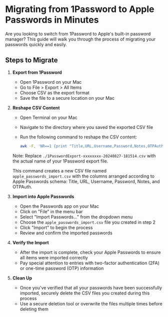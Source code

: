 # Migrating from 1Password to Apple Passwords in Minutes

Are you looking to switch from 1Password to Apple's built-in password manager? This guide will walk you through the process of migrating your passwords quickly and easily.

## Steps to Migrate

1. **Export from 1Password**
   - Open 1Password on your Mac
   - Go to File > Export > All Items
   - Choose CSV as the export format
   - Save the file to a secure location on your Mac

2. **Reshape CSV Content**
   - Open Terminal on your Mac
   - Navigate to the directory where you saved the exported CSV file
   - Run the following command to reshape the CSV content:

     ```bash
     awk -F, 'NR==1 {print "Title,URL,Username,Password,Notes,OTPAuth"; next} {OFS=","; print $1, ($2 ? $2 : ""), ($3 ? $3 : ""), ($4 ? $4 : ""), ($6 ? $6 : ""), ($5 ? $5 : "")}' ./1PasswordExport-xxxxxxxx-20240827-181514.csv > apple_passwords_import.csv
     ```

   Note: Replace `./1PasswordExport-xxxxxxxx-20240827-181514.csv` with the actual name of your 1Password export file.

   This command creates a new CSV file named `apple_passwords_import.csv` with the columns arranged according to Apple Passwords schema: Title, URL, Username, Password, Notes, and OTPAuth.

3. **Import into Apple Passwords**
   - Open the Passwords app on your Mac
   - Click on "File" in the menu bar
   - Select "Import Passwords..." from the dropdown menu
   - Choose the `apple_passwords_import.csv` file you created in step 2
   - Click "Import" to begin the process
   - Review and confirm the imported passwords

4. **Verify the Import**
   - After the import is complete, check your Apple Passwords to ensure all items were imported correctly
   - Pay special attention to entries with two-factor authentication (2FA) or one-time password (OTP) information

5. **Clean Up**
   - Once you've verified that all your passwords have been successfully imported, securely delete the CSV files you created during this process
   - Use a secure deletion tool or overwrite the files multiple times before deleting them
